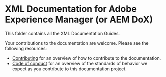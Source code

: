 # XML Documentation for Adobe Experience Manager (or AEM DoX)

This folder contains all the XML Documentation Guides.

Your contributions to the documentation are welcome. Please see the following resources:

* [Contributing](contributing.md) for an overview of how to contribute to the documentation.
* [Code of conduct](code-of-conduct.md) for an overview of the standards of behavior we expect as you contribute to this documentation project.
